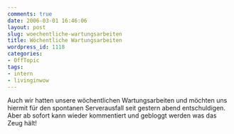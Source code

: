 ```yaml
---
comments: true
date: 2006-03-01 16:46:06
layout: post
slug: woechentliche-wartungsarbeiten
title: Wöchentliche Wartungsarbeiten
wordpress_id: 1118
categories:
- OffTopic
tags:
- intern
- livinginwow
---
```


Auch wir hatten unsere wöchentlichen Wartungsarbeiten und möchten uns hiermit für den spontanen Serverausfall seit gestern abend entschuldigen. Aber ab sofort kann wieder kommentiert und gebloggt werden was das Zeug hält!
